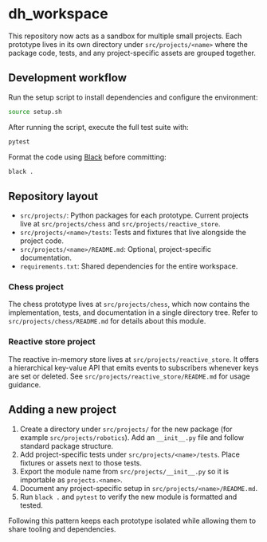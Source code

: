 # dh_workspace

This repository now acts as a sandbox for multiple small projects. Each
prototype lives in its own directory under `src/projects/<name>` where the
package code, tests, and any project-specific assets are grouped together.

## Development workflow

Run the setup script to install dependencies and configure the environment:

```bash
source setup.sh
```

After running the script, execute the full test suite with:

```bash
pytest
```

Format the code using [Black](https://black.readthedocs.io/) before committing:

```bash
black .
```

## Repository layout

- `src/projects/`: Python packages for each prototype. Current projects live at
  `src/projects/chess` and `src/projects/reactive_store`.
- `src/projects/<name>/tests`: Tests and fixtures that live alongside the
  project code.
- `src/projects/<name>/README.md`: Optional, project-specific documentation.
- `requirements.txt`: Shared dependencies for the entire workspace.

### Chess project

The chess prototype lives at `src/projects/chess`, which now contains the
implementation, tests, and documentation in a single directory tree. Refer to
`src/projects/chess/README.md` for details about this module.

### Reactive store project

The reactive in-memory store lives at `src/projects/reactive_store`. It offers a
hierarchical key-value API that emits events to subscribers whenever keys are
set or deleted. See `src/projects/reactive_store/README.md` for usage guidance.

## Adding a new project

1. Create a directory under `src/projects/` for the new package
   (for example `src/projects/robotics`). Add an `__init__.py` file and follow
   standard package structure.
2. Add project-specific tests under `src/projects/<name>/tests`. Place fixtures
   or assets next to those tests.
3. Export the module name from `src/projects/__init__.py` so it is importable as
   `projects.<name>`.
4. Document any project-specific setup in `src/projects/<name>/README.md`.
5. Run `black .` and `pytest` to verify the new module is formatted and tested.

Following this pattern keeps each prototype isolated while allowing them to
share tooling and dependencies.
